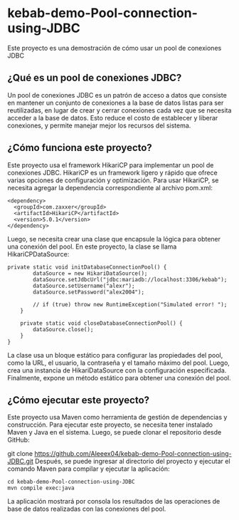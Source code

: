 # kebab-demo-Pool-connection-using-JDBC
Este proyecto es una demostración de cómo usar un pool de conexiones JDBC

## ¿Qué es un pool de conexiones JDBC?
Un pool de conexiones JDBC es un patrón de acceso a datos que consiste en mantener un conjunto de conexiones a la base de datos listas para ser reutilizadas, en lugar de crear y cerrar conexiones cada vez que se necesita acceder a la base de datos. Esto reduce el costo de establecer y liberar conexiones, y permite manejar mejor los recursos del sistema.

## ¿Cómo funciona este proyecto?
Este proyecto usa el framework HikariCP para implementar un pool de conexiones JDBC. HikariCP es un framework ligero y rápido que ofrece varias opciones de configuración y optimización. Para usar HikariCP, se necesita agregar la dependencia correspondiente al archivo pom.xml:
~~~
<dependency>
  <groupId>com.zaxxer</groupId>
  <artifactId>HikariCP</artifactId>
  <version>5.0.1</version>
</dependency>
~~~
Luego, se necesita crear una clase que encapsule la lógica para obtener una conexión del pool. En este proyecto, la clase se llama HikariCPDataSource:
~~~
private static void initDatabaseConnectionPool() {
        dataSource = new HikariDataSource();
        dataSource.setJdbcUrl("jdbc:mariadb://localhost:3306/kebab");
        dataSource.setUsername("alexr");
        dataSource.setPassword("alex2004");

        // if (true) throw new RuntimeException("Simulated error! ");
    }

    private static void closeDatabaseConnectionPool() {
        dataSource.close();
    }
}
~~~
La clase usa un bloque estático para configurar las propiedades del pool, como la URL, el usuario, la contraseña y el tamaño máximo del pool. Luego, crea una instancia de HikariDataSource con la configuración especificada. Finalmente, expone un método estático para obtener una conexión del pool.

## ¿Cómo ejecutar este proyecto?
Este proyecto usa Maven como herramienta de gestión de dependencias y construcción. Para ejecutar este proyecto, se necesita tener instalado Maven y Java en el sistema. Luego, se puede clonar el repositorio desde GitHub:

git clone https://github.com/Aleeex04/kebab-demo-Pool-connection-using-JDBC.git
Después, se puede ingresar al directorio del proyecto y ejecutar el comando Maven para compilar y ejecutar la aplicación:
~~~
cd kebab-demo-Pool-connection-using-JDBC
mvn compile exec:java
~~~
La aplicación mostrará por consola los resultados de las operaciones de base de datos realizadas con las conexiones del pool.
